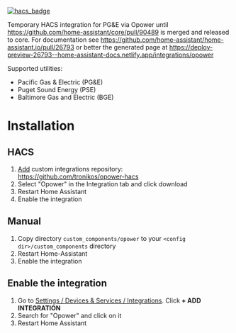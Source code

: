 [![hacs_badge](https://img.shields.io/badge/HACS-Custom-41BDF5.svg)](https://github.com/hacs/integration)

Temporary HACS integration for PG&E via Opower until https://github.com/home-assistant/core/pull/90489 is merged and released to core.
For documentation see https://github.com/home-assistant/home-assistant.io/pull/26793 or better the generated page at
https://deploy-preview-26793--home-assistant-docs.netlify.app/integrations/opower

Supported utilities:
- Pacific Gas & Electric (PG&E)
- Puget Sound Energy (PSE)
- Baltimore Gas and Electric (BGE)

# Installation

## HACS
1. [Add](http://homeassistant.local:8123/hacs/integrations) custom integrations repository: https://github.com/tronikos/opower-hacs
2. Select "Opower" in the Integration tab and click download
3. Restart Home Assistant
4. Enable the integration

## Manual
1. Copy directory `custom_components/opower` to your `<config dir>/custom_components` directory
2. Restart Home-Assistant
3. Enable the integration

## Enable the integration
1. Go to [Settings / Devices & Services / Integrations](http://homeassistant.local:8123/config/integrations). Click **+ ADD INTEGRATION**
2. Search for "Opower" and click on it
3. Restart Home Assistant

